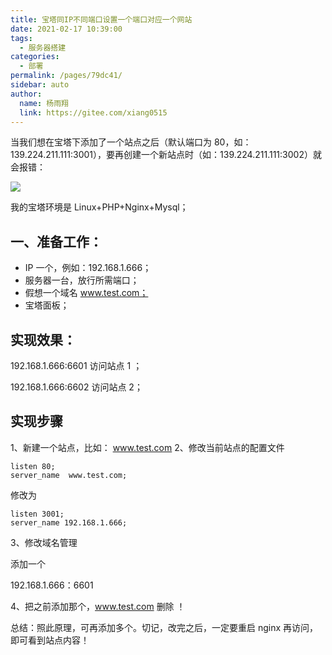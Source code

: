 ```yaml
---
title: 宝塔同IP不同端口设置一个端口对应一个网站
date: 2021-02-17 10:39:00
tags:
  - 服务器搭建
categories:
  - 部署
permalink: /pages/79dc41/
sidebar: auto
author:
  name: 杨雨翔
  link: https://gitee.com/xiang0515
---
```


当我们想在宝塔下添加了一个站点之后（默认端口为 80，如：139.224.211.111:3001），要再创建一个新站点时（如：139.224.211.111:3002）就会报错：

![](https://yangblogimg.oss-cn-hangzhou.aliyuncs.com/blogImg/baotaerror.png)

我的宝塔环境是 Linux+PHP+Nginx+Mysql；

## 一、准备工作：

- IP 一个，例如：192.168.1.666；
- 服务器一台，放行所需端口；
- 假想一个域名 www.test.com；
- 宝塔面板；

## 实现效果：

192.168.1.666:6601 访问站点 1 ；

192.168.1.666:6602 访问站点 2；

## 实现步骤

1、新建一个站点，比如： www.test.com
2、修改当前站点的配置文件

```
listen 80;
server_name  www.test.com;
```

修改为

```
listen 3001;
server_name 192.168.1.666;
```

3、修改域名管理

添加一个

192.168.1.666：6601

4、把之前添加那个，www.test.com 删除 ！

总结：照此原理，可再添加多个。切记，改完之后，一定要重启 nginx 再访问，即可看到站点内容！
